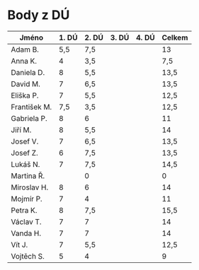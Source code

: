 # Body z DÚ

|Jméno		| 1. DÚ | 2. DÚ | 3. DÚ | 4. DÚ | Celkem    |
|---------------|-------|-------|-------|-------|-----------|
| Adam B.	| 5,5	| 7,5	|	|	| 13	|
| Anna K.	| 4	| 3,5	|	|	| 7,5	|
| Daniela D.	| 8	| 5,5	|	|	| 13,5	|
| David M.	| 7 	| 6,5	|	|	| 13,5	|
| Eliška P.	| 7	| 5,5	|	|	| 12,5	|
| František M.	| 7,5	| 3,5	|	|	| 12,5	|
| Gabriela P.	| 8	| 6	|	|	| 11	|
| Jiří M.	| 8	| 5,5	|	|	| 14	|
| Josef V. 	| 7	| 6,5	|	|	| 13,5	|
| Josef Z.	| 6	| 7,5	|	|	| 13,5	|
| Lukáš N.	| 7	| 7,5	|	|	| 14,5	|
| Martina Ř.	|	| 0	|	|	| 0	|
| Miroslav H.	| 8	| 6	|	|	| 14	|
| Mojmír P.	| 7	| 4	|	|	| 11	|
| Petra K.	| 8	| 7,5	|	|	| 15,5	|
| Václav T.	| 7	| 7	|	|	| 14	|
| Vanda H.	| 7	| 7	|	|	| 14	|
| Vít J.	| 7	| 5,5	|	|	| 12,5	|
| Vojtěch S.	| 5	| 4	|	|	| 9	|
